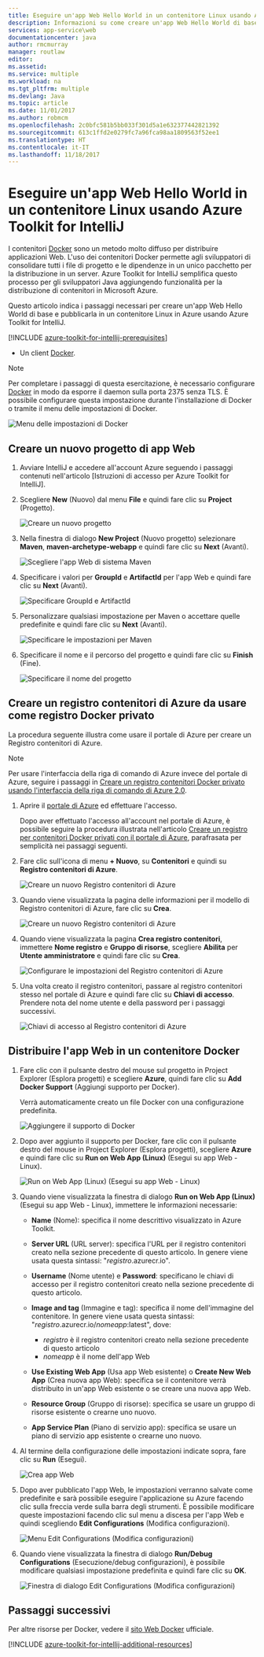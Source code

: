 ```yaml
---
title: Eseguire un'app Web Hello World in un contenitore Linux usando Azure Toolkit for IntelliJ
description: Informazioni su come creare un'app Web Hello World di base in un contenitore Linux e pubblicarla in Azure usando Azure Toolkit for IntelliJ.
services: app-service\web
documentationcenter: java
author: rmcmurray
manager: routlaw
editor: 
ms.assetid: 
ms.service: multiple
ms.workload: na
ms.tgt_pltfrm: multiple
ms.devlang: Java
ms.topic: article
ms.date: 11/01/2017
ms.author: robmcm
ms.openlocfilehash: 2c0bfc581b5bb033f301d5a1e632377442821392
ms.sourcegitcommit: 613c1ffd2e0279fc7a96fca98aa1809563f52ee1
ms.translationtype: HT
ms.contentlocale: it-IT
ms.lasthandoff: 11/18/2017
---
```

# <a name="run-a-hello-world-web-app-in-a-linux-container-by-using-the-azure-toolkit-for-intellij"></a>Eseguire un'app Web Hello World in un contenitore Linux usando Azure Toolkit for IntelliJ

I contenitori [Docker] sono un metodo molto diffuso per distribuire applicazioni Web. L'uso dei contenitori Docker permette agli sviluppatori di consolidare tutti i file di progetto e le dipendenze in un unico pacchetto per la distribuzione in un server. Azure Toolkit for IntelliJ semplifica questo processo per gli sviluppatori Java aggiungendo funzionalità per la distribuzione di contenitori in Microsoft Azure.

Questo articolo indica i passaggi necessari per creare un'app Web Hello World di base e pubblicarla in un contenitore Linux in Azure usando Azure Toolkit for IntelliJ.

[!INCLUDE [azure-toolkit-for-intellij-prerequisites](../includes/azure-toolkit-for-intellij-prerequisites.md)]
* Un client [Docker].

> [!NOTE]
>
> Per completare i passaggi di questa esercitazione, è necessario configurare [Docker] in modo da esporre il daemon sulla porta 2375 senza TLS. È possibile configurare questa impostazione durante l'installazione di Docker o tramite il menu delle impostazioni di Docker.
>
> ![Menu delle impostazioni di Docker][docker-settings-menu]
>

## <a name="create-a-new-web-app-project"></a>Creare un nuovo progetto di app Web

1. Avviare IntelliJ e accedere all'account Azure seguendo i passaggi contenuti nell'articolo [Istruzioni di accesso per Azure Toolkit for IntelliJ].

1. Scegliere **New** (Nuovo) dal menu **File** e quindi fare clic su **Project** (Progetto).
   
   ![Creare un nuovo progetto][file-new-project]

1. Nella finestra di dialogo **New Project** (Nuovo progetto) selezionare **Maven**, **maven-archetype-webapp** e quindi fare clic su **Next** (Avanti).
   
   ![Scegliere l'app Web di sistema Maven][maven-archetype-webapp]
   
1. Specificare i valori per **GroupId** e **ArtifactId** per l'app Web e quindi fare clic su **Next** (Avanti).
   
   ![Specificare GroupId e ArtifactId][groupid-and-artifactid]

1. Personalizzare qualsiasi impostazione per Maven o accettare quelle predefinite e quindi fare clic su **Next** (Avanti).
   
   ![Specificare le impostazioni per Maven][maven-options]

1. Specificare il nome e il percorso del progetto e quindi fare clic su **Finish** (Fine).
   
   ![Specificare il nome del progetto][project-name]

## <a name="create-an-azure-container-registry-to-use-as-a-private-docker-registry"></a>Creare un registro contenitori di Azure da usare come registro Docker privato

La procedura seguente illustra come usare il portale di Azure per creare un Registro contenitori di Azure.

> [!NOTE]
>
> Per usare l'interfaccia della riga di comando di Azure invece del portale di Azure, seguire i passaggi in [Creare un registro contenitori Docker privato usando l'interfaccia della riga di comando di Azure 2.0][Create Docker Registry using Azure CLI].
>

1. Aprire il [portale di Azure] ed effettuare l'accesso.

   Dopo aver effettuato l'accesso all'account nel portale di Azure, è possibile seguire la procedura illustrata nell'articolo [Creare un registro per contenitori Docker privati con il portale di Azure], parafrasata per semplicità nei passaggi seguenti.

1. Fare clic sull'icona di menu **+ Nuovo**, su **Contenitori** e quindi su **Registro contenitori di Azure**.
   
   ![Creare un nuovo Registro contenitori di Azure][AR01]

1. Quando viene visualizzata la pagina delle informazioni per il modello di Registro contenitori di Azure, fare clic su **Crea**. 

   ![Creare un nuovo Registro contenitori di Azure][AR02]

1. Quando viene visualizzata la pagina **Crea registro contenitori**, immettere **Nome registro** e **Gruppo di risorse**, scegliere **Abilita** per **Utente amministratore** e quindi fare clic su **Crea**.

   ![Configurare le impostazioni del Registro contenitori di Azure][AR03]

1. Una volta creato il registro contenitori, passare al registro contenitori stesso nel portale di Azure e quindi fare clic su **Chiavi di accesso**. Prendere nota del nome utente e della password per i passaggi successivi.

   ![Chiavi di accesso al Registro contenitori di Azure][AR04]

## <a name="deploy-your-web-app-in-a-docker-container"></a>Distribuire l'app Web in un contenitore Docker

1. Fare clic con il pulsante destro del mouse sul progetto in Project Explorer (Esplora progetti) e scegliere **Azure**, quindi fare clic su **Add Docker Support** (Aggiungi supporto per Docker).

   Verrà automaticamente creato un file Docker con una configurazione predefinita.

   ![Aggiungere il supporto di Docker][add-docker-support]

1. Dopo aver aggiunto il supporto per Docker, fare clic con il pulsante destro del mouse in Project Explorer (Esplora progetti), scegliere **Azure** e quindi fare clic su **Run on Web App (Linux)** (Esegui su app Web - Linux).

   ![Run on Web App (Linux) (Esegui su app Web - Linux)][run-on-web-app-linux]

1. Quando viene visualizzata la finestra di dialogo **Run on Web App (Linux)** (Esegui su app Web - Linux), immettere le informazioni necessarie:

   * **Name** (Nome): specifica il nome descrittivo visualizzato in Azure Toolkit. 

   * **Server URL** (URL server): specifica l'URL per il registro contenitori creato nella sezione precedente di questo articolo. In genere viene usata questa sintassi: "*registro*.azurecr.io". 

   * **Username** (Nome utente) e **Password**: specificano le chiavi di accesso per il registro contenitori creato nella sezione precedente di questo articolo. 

   * **Image and tag** (Immagine e tag): specifica il nome dell'immagine del contenitore. In genere viene usata questa sintassi: "*registro*.azurecr.io/*nomeapp*:latest", dove: 
      * *registro* è il registro contenitori creato nella sezione precedente di questo articolo 
      * *nomeapp* è il nome dell'app Web 

   * **Use Existing Web App** (Usa app Web esistente) o **Create New Web App** (Crea nuova app Web): specifica se il contenitore verrà distribuito in un'app Web esistente o se creare una nuova app Web. 

   * **Resource Group** (Gruppo di risorse): specifica se usare un gruppo di risorse esistente o crearne uno nuovo. 

   * **App Service Plan** (Piano di servizio app): specifica se usare un piano di servizio app esistente o crearne uno nuovo. 

1. Al termine della configurazione delle impostazioni indicate sopra, fare clic su **Run** (Esegui).

   ![Crea app Web][create-web-app]

1. Dopo aver pubblicato l'app Web, le impostazioni verranno salvate come predefinite e sarà possibile eseguire l'applicazione su Azure facendo clic sulla freccia verde sulla barra degli strumenti. È possibile modificare queste impostazioni facendo clic sul menu a discesa per l'app Web e quindi scegliendo **Edit Configurations** (Modifica configurazioni).

   ![Menu Edit Configurations (Modifica configurazioni)][edit-configuration-menu]

1. Quando viene visualizzata la finestra di dialogo **Run/Debug Configurations** (Esecuzione/debug configurazioni), è possibile modificare qualsiasi impostazione predefinita e quindi fare clic su **OK**.

   ![Finestra di dialogo Edit Configurations (Modifica configurazioni)][edit-configuration-dialog]

## <a name="next-steps"></a>Passaggi successivi

Per altre risorse per Docker, vedere il [sito Web Docker][Docker] ufficiale.

[!INCLUDE [azure-toolkit-for-intellij-additional-resources](../includes/azure-toolkit-for-intellij-additional-resources.md)]

<!-- URL List -->

[portale di Azure]: https://portal.azure.com/
[Creare un registro per contenitori Docker privati con il portale di Azure]: /azure/container-registry/container-registry-get-started-portal
[Azure Java Developer Center]: https://azure.microsoft.com/develop/java/
[Java Tools for Visual Studio Team Services]: https://java.visualstudio.com/
[Create Docker Registry using Azure CLI]: /azure/container-registry/container-registry-get-started-azure-cli

[Docker]: https://www.docker.com/
[Configuring artifacts]: https://www.jetbrains.com/help/idea/2016.1/configuring-artifacts.html

<!-- IMG List -->

[AR01]: media/azure-toolkit-for-intellij-hello-world-web-app-linux/AR01.png
[AR02]: media/azure-toolkit-for-intellij-hello-world-web-app-linux/AR02.png
[AR03]: media/azure-toolkit-for-intellij-hello-world-web-app-linux/AR03.png
[AR04]: media/azure-toolkit-for-intellij-hello-world-web-app-linux/AR04.png

[docker-settings-menu]: media/azure-toolkit-for-intellij-hello-world-web-app-linux/docker-settings-menu.png
[file-new-project]: media/azure-toolkit-for-intellij-hello-world-web-app-linux/file-new-project.png
[maven-archetype-webapp]: media/azure-toolkit-for-intellij-hello-world-web-app-linux/maven-archetype-webapp.png
[groupid-and-artifactid]: media/azure-toolkit-for-intellij-hello-world-web-app-linux/groupid-and-artifactid.png
[maven-options]: media/azure-toolkit-for-intellij-hello-world-web-app-linux/maven-options.png
[project-name]: media/azure-toolkit-for-intellij-hello-world-web-app-linux/project-name.png
[add-docker-support]: media/azure-toolkit-for-intellij-hello-world-web-app-linux/add-docker-support.png
[run-on-web-app-linux]: media/azure-toolkit-for-intellij-hello-world-web-app-linux/run-on-web-app-linux.png
[create-web-app]: media/azure-toolkit-for-intellij-hello-world-web-app-linux/create-web-app.png
[edit-configuration-menu]: media/azure-toolkit-for-intellij-hello-world-web-app-linux/edit-configuration-menu.png
[edit-configuration-dialog]: media/azure-toolkit-for-intellij-hello-world-web-app-linux/edit-configuration-dialog.png
[successfully-deployed]: media/azure-toolkit-for-intellij-hello-world-web-app-linux/successfully-deployed.png
